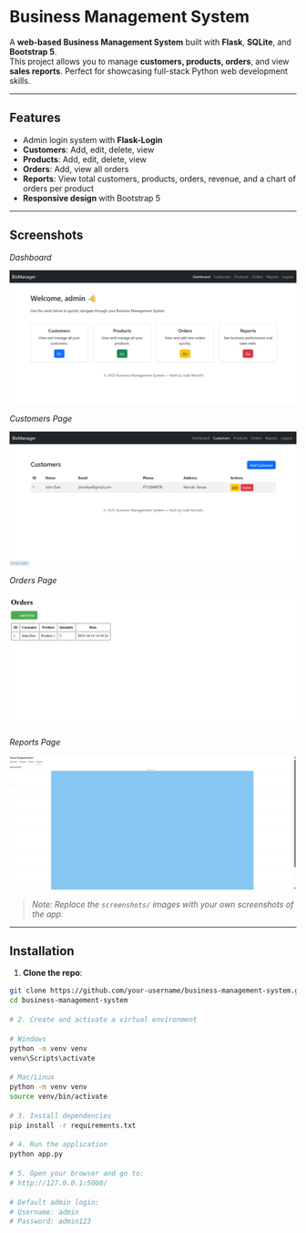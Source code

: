 # Business Management System

A **web-based Business Management System** built with **Flask**, **SQLite**, and **Bootstrap 5**.  
This project allows you to manage **customers, products, orders**, and view **sales reports**. Perfect for showcasing full-stack Python web development skills.

---

## Features

- Admin login system with **Flask-Login**
- **Customers**: Add, edit, delete, view
- **Products**: Add, edit, delete, view
- **Orders**: Add, view all orders
- **Reports**: View total customers, products, orders, revenue, and a chart of orders per product
- **Responsive design** with Bootstrap 5

---

## Screenshots

*Dashboard*

![Dashboard](screenshots/dashboard.png)

*Customers Page*

![Customers](screenshots/customers.png)

*Orders Page*

![Orders](screenshots/orders.png)

*Reports Page*

![Reports](screenshots/reports.png)

> *Note: Replace the `screenshots/` images with your own screenshots of the app.*

---

## Installation

1. **Clone the repo**:

```bash
git clone https://github.com/your-username/business-management-system.git
cd business-management-system

# 2. Create and activate a virtual environment

# Windows
python -m venv venv
venv\Scripts\activate

# Mac/Linux
python -m venv venv
source venv/bin/activate

# 3. Install dependencies
pip install -r requirements.txt

# 4. Run the application
python app.py

# 5. Open your browser and go to:
# http://127.0.0.1:5000/

# Default admin login:
# Username: admin
# Password: admin123

